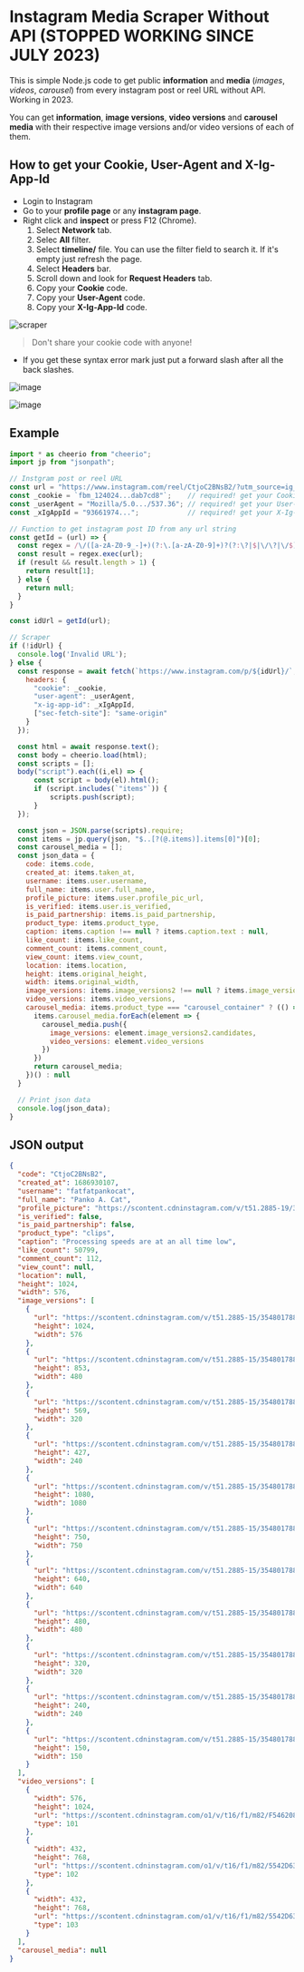 # **Instagram Media Scraper Without API (STOPPED WORKING SINCE JULY 2023)**
 This is simple Node.js code to get public **information** and **media** (*images*, *videos*, *carousel*) from every instagram post or reel URL without API. Working in 2023.

You can get **information**, **image versions**, **video versions** and **carousel media** with their respective image versions and/or video versions of each of them.

## **How to get your Cookie, User-Agent and X-Ig-App-Id**
- Login to Instagram
- Go to your **profile page** or any **instagram page**.
- Right click and **inspect** or press F12 (Chrome).
    1. Select **Network** tab.
    2. Selec **All** filter.
    3. Select **timeline/** file. You can use the filter field to search it. If it's empty just refresh the page.
    4. Select **Headers** bar.
    5. Scroll down and look for **Request Headers** tab.
    6. Copy your **Cookie** code.
    7. Copy your **User-Agent** code.
    8. Copy your **X-Ig-App-Id** code.

![scraper](https://github.com/ahmedrangel/instagram-media-scraper/assets/50090595/4cc339ea-a314-4696-8fc2-eaa756d4018e)

> Don't share your cookie code with anyone!
- If you get these syntax error mark just put a forward slash after all the back slashes.

![image](https://github.com/ahmedrangel/instagram-media-scraper/assets/50090595/a42bf426-8c89-4099-81e2-1017a1a3e7d8)

![image](https://github.com/ahmedrangel/instagram-media-scraper/assets/50090595/830b1647-31da-41d0-b93a-052590982f0d)

## Example
```js
import * as cheerio from "cheerio";
import jp from "jsonpath";

// Instgram post or reel URL
const url = "https://www.instagram.com/reel/CtjoC2BNsB2/?utm_source=ig_web_copy_link&igshid=MzRlODBiNWFlZA==" // url example
const _cookie = `fbm_124024...dab7cd8"`;    // required! get your Cookie from your browser
const _userAgent = "Mozilla/5.0.../537.36"; // required! get your User-Agent from your browser
const _xIgAppId = "93661974...";            // required! get your X-Ig-App-Id from your browser

// Function to get instagram post ID from any url string
const getId = (url) => {
  const regex = /\/([a-zA-Z0-9_-]+)(?:\.[a-zA-Z0-9]+)?(?:\?|$|\/\?|\/$)/;
  const result = regex.exec(url);
  if (result && result.length > 1) {
    return result[1];
  } else {
    return null;
  }
}

const idUrl = getId(url);

// Scraper
if (!idUrl) {
  console.log('Invalid URL');
} else {
  const response = await fetch(`https://www.instagram.com/p/${idUrl}/`, {
    headers: {
      "cookie": _cookie,
      "user-agent": _userAgent,
      "x-ig-app-id": _xIgAppId,
      ["sec-fetch-site"]: "same-origin"
    }
  });

  const html = await response.text();
  const body = cheerio.load(html);
  const scripts = [];
  body("script").each((i,el) => {
      const script = body(el).html();
      if (script.includes(`"items"`)) {
          scripts.push(script);
      }
  });

  const json = JSON.parse(scripts).require;
  const items = jp.query(json, "$..[?(@.items)].items[0]")[0];
  const carousel_media = [];
  const json_data = {
    code: items.code,
    created_at: items.taken_at,
    username: items.user.username,
    full_name: items.user.full_name,
    profile_picture: items.user.profile_pic_url,
    is_verified: items.user.is_verified,
    is_paid_partnership: items.is_paid_partnership,
    product_type: items.product_type,
    caption: items.caption !== null ? items.caption.text : null,
    like_count: items.like_count,
    comment_count: items.comment_count,
    view_count: items.view_count,
    location: items.location,
    height: items.original_height,
    width: items.original_width,
    image_versions: items.image_versions2 !== null ? items.image_versions2.candidates : null,
    video_versions: items.video_versions,
    carousel_media: items.product_type === "carousel_container" ? (() => {
      items.carousel_media.forEach(element => {
        carousel_media.push({
          image_versions: element.image_versions2.candidates,
          video_versions: element.video_versions
        })
      })
      return carousel_media;
    })() : null
  }

  // Print json data
  console.log(json_data);
}
```
## JSON output
```json
{
  "code": "CtjoC2BNsB2",
  "created_at": 1686930107,
  "username": "fatfatpankocat",
  "full_name": "Panko A. Cat",
  "profile_picture": "https://scontent.cdninstagram.com/v/t51.2885-19/351028002_1390928218140357_6492853570855484928_n.jpg?.............",
  "is_verified": false,
  "is_paid_partnership": false,
  "product_type": "clips",
  "caption": "Processing speeds are at an all time low",
  "like_count": 50799,
  "comment_count": 112,
  "view_count": null,
  "location": null,
  "height": 1024,
  "width": 576,
  "image_versions": [
    {
      "url": "https://scontent.cdninstagram.com/v/t51.2885-15/354801788_1023848012117396_6220977847781610270_n.jpg?.............",
      "height": 1024,
      "width": 576
    },
    {
      "url": "https://scontent.cdninstagram.com/v/t51.2885-15/354801788_1023848012117396_6220977847781610270_n.jpg?.............",
      "height": 853,
      "width": 480
    },
    {
      "url": "https://scontent.cdninstagram.com/v/t51.2885-15/354801788_1023848012117396_6220977847781610270_n.jpg?.............",
      "height": 569,
      "width": 320
    },
    {
      "url": "https://scontent.cdninstagram.com/v/t51.2885-15/354801788_1023848012117396_6220977847781610270_n.jpg?.............",
      "height": 427,
      "width": 240
    },
    {
      "url": "https://scontent.cdninstagram.com/v/t51.2885-15/354801788_1023848012117396_6220977847781610270_n.jpg?.............",
      "height": 1080,
      "width": 1080
    },
    {
      "url": "https://scontent.cdninstagram.com/v/t51.2885-15/354801788_1023848012117396_6220977847781610270_n.jpg?.............",
      "height": 750,
      "width": 750
    },
    {
      "url": "https://scontent.cdninstagram.com/v/t51.2885-15/354801788_1023848012117396_6220977847781610270_n.jpg?.............",
      "height": 640,
      "width": 640
    },
    {
      "url": "https://scontent.cdninstagram.com/v/t51.2885-15/354801788_1023848012117396_6220977847781610270_n.jpg?.............",
      "height": 480,
      "width": 480
    },
    {
      "url": "https://scontent.cdninstagram.com/v/t51.2885-15/354801788_1023848012117396_6220977847781610270_n.jpg?.............",
      "height": 320,
      "width": 320
    },
    {
      "url": "https://scontent.cdninstagram.com/v/t51.2885-15/354801788_1023848012117396_6220977847781610270_n.jpg?.............",
      "height": 240,
      "width": 240
    },
    {
      "url": "https://scontent.cdninstagram.com/v/t51.2885-15/354801788_1023848012117396_6220977847781610270_n.jpg?.............",
      "height": 150,
      "width": 150
    }
  ],
  "video_versions": [
    {
      "width": 576,
      "height": 1024,
      "url": "https://scontent.cdninstagram.com/o1/v/t16/f1/m82/F5462086DC54DD10E6E0AC3C9902A2A3_video_dashinit.mp4?.............",
      "type": 101
    },
    {
      "width": 432,
      "height": 768,
      "url": "https://scontent.cdninstagram.com/o1/v/t16/f1/m82/5542D63645ABB4B44E5B31785E6A6181_video_dashinit.mp4?.............",
      "type": 102
    },
    {
      "width": 432,
      "height": 768,
      "url": "https://scontent.cdninstagram.com/o1/v/t16/f1/m82/5542D63645ABB4B44E5B31785E6A6181_video_dashinit.mp4?.............",
      "type": 103
    }
  ],
  "carousel_media": null
}
```
